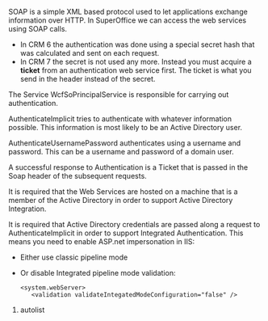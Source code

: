 <properties date="2016-06-24"
SortOrder="25"
/>

SOAP is a simple XML based protocol used to let applications exchange information over HTTP. In SuperOffice we can access the web services using SOAP calls.

* In CRM 6 the authentication was done using a special secret hash that was calculated and sent on each request.
* In CRM 7 the secret is not used any more. Instead you must acquire a **ticket** from an authentication web service first. The ticket is what you send in the header instead of the secret.

The Service WcfSoPrincipalService is responsible for carrying out authentication.

AuthenticateImplicit tries to authenticate with whatever information possible. This information is most likely to be an Active Directory user.

AuthenticateUsernamePassword authenticates using a username and password. This can be a username and password of a domain user.

A successful response to Authentication is a Ticket that is passed in the Soap header of the subsequent requests.

It is required that the Web Services are hosted on a machine that is a member of the Active Directory in order to support Active Directory Integration.

It is required that Active Directory credentials are passed along a request to AuthenticateImplicit in order to support Integrated Authentication. This means you need to enable ASP.net impersonation in IIS:

* Either use classic pipeline mode
* Or disable Integrated pipeline mode validation:

    ```
    <system.webServer>
       <validation validateIntegatedModeConfiguration="false" />
    ```

 

1. autolist
